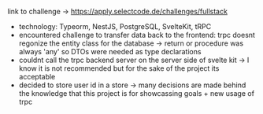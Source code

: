 link to challenge -> https://apply.selectcode.de/challenges/fullstack

- technology: Typeorm, NestJS, PostgreSQL, SvelteKit, tRPC
- encountered challenge to transfer data back to the frontend: trpc doesnt regonize the entity class for the database -> return or procedure was always 'any' so DTOs were needed as type declarations
- couldnt call the trpc backend server on the server side of svelte kit -> I know it is not recommended but for the sake of the project its acceptable
- decided to store user id in a store -> many decisions are made behind the knowledge that this project is for showcassing goals + new usage of trpc
